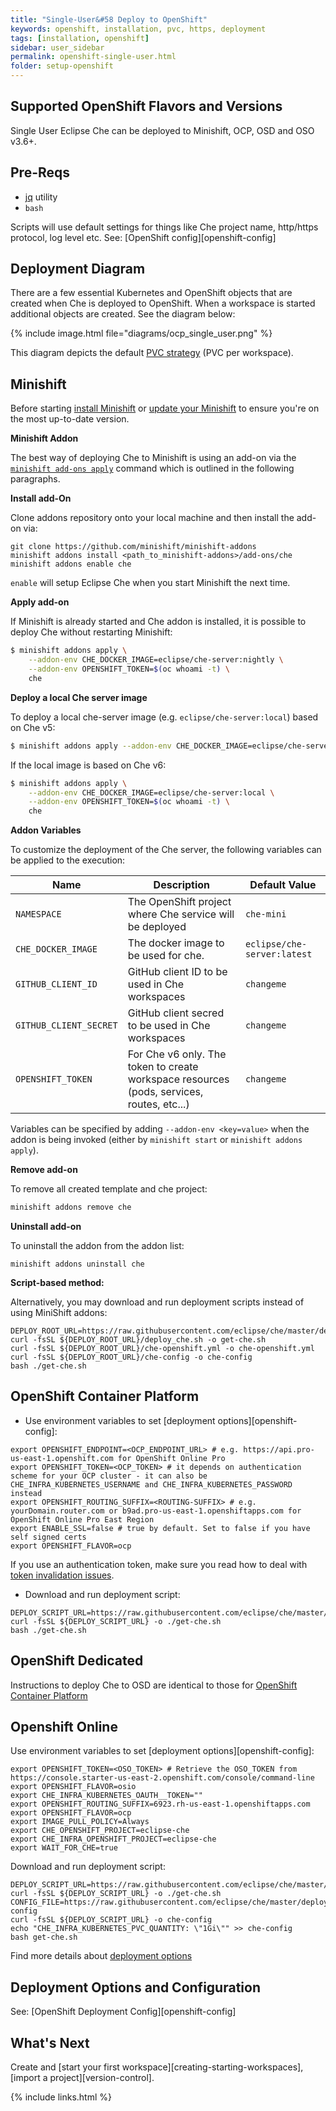 ```yaml
---
title: "Single-User&#58 Deploy to OpenShift"
keywords: openshift, installation, pvc, https, deployment
tags: [installation, openshift]
sidebar: user_sidebar
permalink: openshift-single-user.html
folder: setup-openshift
---
```

## Supported OpenShift Flavors and Versions

Single User Eclipse Che can be deployed to Minishift, OCP, OSD and OSO v3.6+.

## Pre-Reqs

* [jq](https://stedolan.github.io/jq/) utility
* `bash`

Scripts will use default settings for things like Che project name, http/https protocol, log level etc. See: [OpenShift config][openshift-config]

## Deployment Diagram

There are a few essential Kubernetes and OpenShift objects that are created when Che is deployed to OpenShift. When a workspace is started additional objects are created. See the diagram below:

{% include image.html file="diagrams/ocp_single_user.png" %}

This diagram depicts the default [PVC strategy](openshift-config.html#volumes) (PVC per workspace).

## Minishift

Before starting [install Minishift](https://docs.openshift.org/latest/minishift/getting-started/installing.html) or [update your Minishift](https://docs.openshift.org/latest/minishift/getting-started/updating.html) to ensure you're on the most up-to-date version.

**Minishift Addon**

The best way of deploying Che to Minishift is using an add-on via the [`minishift add-ons apply`](https://docs.openshift.org/latest/minishift/command-ref/minishift_addons_apply.html) command which is outlined in the following paragraphs.

**Install add-On**

Clone addons repository onto your local machine and then install the add-on via:

```
git clone https://github.com/minishift/minishift-addons
minishift addons install <path_to_minishift-addons>/add-ons/che
minishift addons enable che
```

`enable` will setup Eclipse Che when you start Minishift the next time.

**Apply add-on**

If Minishift is already started and Che addon is installed, it is possible to deploy Che without restarting Minishift:


```bash
$ minishift addons apply \
    --addon-env CHE_DOCKER_IMAGE=eclipse/che-server:nightly \
    --addon-env OPENSHIFT_TOKEN=$(oc whoami -t) \
    che
```

**Deploy a local Che server image**

To deploy a local che-server image (e.g. `eclipse/che-server:local`) based on Che v5:

```bash
$ minishift addons apply --addon-env CHE_DOCKER_IMAGE=eclipse/che-server:local che
```

If the local image is based on Che v6:

```bash
$ minishift addons apply \
    --addon-env CHE_DOCKER_IMAGE=eclipse/che-server:local \
    --addon-env OPENSHIFT_TOKEN=$(oc whoami -t) \
    che
```

**Addon Variables**

To customize the deployment of the Che server, the following variables can be applied to the execution:

|Name|Description|Default Value|
|----|-----------|-------------|
|`NAMESPACE`|The OpenShift project where Che service will be deployed|`che-mini`|
|`CHE_DOCKER_IMAGE`|The docker image to be used for che.|`eclipse/che-server:latest`|
|`GITHUB_CLIENT_ID`|GitHub client ID to be used in Che workspaces|`changeme`|
|`GITHUB_CLIENT_SECRET`|GitHub client secred to be used in Che workspaces|`changeme`|
|`OPENSHIFT_TOKEN`|For Che v6 only. The token to create workspace resources (pods, services, routes, etc...)|`changeme`|

Variables can be specified by adding `--addon-env <key=value>` when the addon is being invoked (either by `minishift start` or `minishift addons apply`).

**Remove add-on**

To remove all created template and che project:

```bash
minishift addons remove che
```

**Uninstall add-on**

To uninstall the addon from the addon list:

`minishift addons uninstall che`

**Script-based method:**

Alternatively, you may download and run deployment scripts instead of using MiniShift addons:

```shell
DEPLOY_ROOT_URL=https://raw.githubusercontent.com/eclipse/che/master/deploy/openshift/scripts/
curl -fsSL ${DEPLOY_ROOT_URL}/deploy_che.sh -o get-che.sh
curl -fsSL ${DEPLOY_ROOT_URL}/che-openshift.yml -o che-openshift.yml
curl -fsSL ${DEPLOY_ROOT_URL}/che-config -o che-config
bash ./get-che.sh
```

## OpenShift Container Platform

* Use environment variables to set [deployment options][openshift-config]:

```shell
export OPENSHIFT_ENDPOINT=<OCP_ENDPOINT_URL> # e.g. https://api.pro-us-east-1.openshift.com for OpenShift Online Pro
export OPENSHIFT_TOKEN=<OCP_TOKEN> # it depends on authentication scheme for your OCP cluster - it can also be CHE_INFRA_KUBERNETES_USERNAME and CHE_INFRA_KUBERNETES_PASSWORD instead
export OPENSHIFT_ROUTING_SUFFIX=<ROUTING-SUFFIX> # e.g. yourDomain.router.com or b9ad.pro-us-east-1.openshiftapps.com for OpenShift Online Pro East Region
export ENABLE_SSL=false # true by default. Set to false if you have self signed certs
export OPENSHIFT_FLAVOR=ocp
```

If you use an authentication token, make sure you read how to deal with [token invalidation issues](openshift-multi-user.html#openshift-container-platform).

* Download and run deployment script:

```shell
DEPLOY_SCRIPT_URL=https://raw.githubusercontent.com/eclipse/che/master/deploy/openshift/deploy_che.sh
curl -fsSL ${DEPLOY_SCRIPT_URL} -o ./get-che.sh
bash ./get-che.sh
```

## OpenShift Dedicated

Instructions to deploy Che to OSD are identical to those for [OpenShift Container Platform](#openshift-container-platform)

## Openshift Online

Use environment variables to set [deployment options][openshift-config]:

```shell
export OPENSHIFT_TOKEN=<OSO_TOKEN> # Retrieve the OSO_TOKEN from https://console.starter-us-east-2.openshift.com/console/command-line
export OPENSHIFT_FLAVOR=osio
export CHE_INFRA_KUBERNETES_OAUTH__TOKEN=""
export OPENSHIFT_ROUTING_SUFFIX=6923.rh-us-east-1.openshiftapps.com
export OPENSHIFT_FLAVOR=ocp
export IMAGE_PULL_POLICY=Always
export CHE_OPENSHIFT_PROJECT=eclipse-che
export CHE_INFRA_OPENSHIFT_PROJECT=eclipse-che
export WAIT_FOR_CHE=true
```

Download and run deployment script:

```shell
DEPLOY_SCRIPT_URL=https://raw.githubusercontent.com/eclipse/che/master/deploy/openshift/deploy_che.sh
curl -fsSL ${DEPLOY_SCRIPT_URL} -o ./get-che.sh
CONFIG_FILE=https://raw.githubusercontent.com/eclipse/che/master/deploy/openshift/che-config
curl -fsSL ${DEPLOY_SCRIPT_URL} -o che-config
echo "CHE_INFRA_KUBERNETES_PVC_QUANTITY: \"1Gi\"" >> che-config
bash get-che.sh
```
Find more details about [deployment options](openshift-multi-user.html#openshift-online)

## Deployment Options and Configuration

See: [OpenShift Deployment Config][openshift-config]

## What's Next

Create and [start your first workspace][creating-starting-workspaces], [import a project][version-control].

{% include links.html %}
